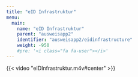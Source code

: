 ```yaml
---
title: "eID Infrastruktur"
menu:
  main:
    name: "eID Infrastruktur"
    parent: "ausweisapp2"
    identifier: "ausweisapp2/eidinfrastructure"
    weight: -950
    #pre: '<i class="fa fa-user"></i>'
---
```


{{< video "eIDInfrastruktur.m4v#center" >}}
